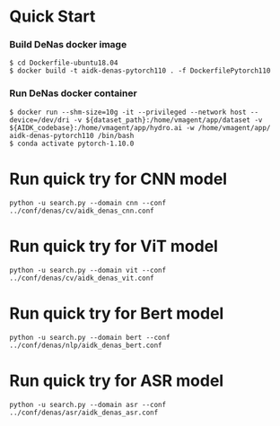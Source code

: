 # Quick Start

### Build DeNas docker image


```
$ cd Dockerfile-ubuntu18.04
$ docker build -t aidk-denas-pytorch110 . -f DockerfilePytorch110
```

### Run DeNas docker container

```
$ docker run --shm-size=10g -it --privileged --network host --device=/dev/dri -v ${dataset_path}:/home/vmagent/app/dataset -v ${AIDK_codebase}:/home/vmagent/app/hydro.ai -w /home/vmagent/app/ aidk-denas-pytorch110 /bin/bash
$ conda activate pytorch-1.10.0
```

# Run quick try for CNN model

```
python -u search.py --domain cnn --conf ../conf/denas/cv/aidk_denas_cnn.conf
```

# Run quick try for ViT model

```
python -u search.py --domain vit --conf ../conf/denas/cv/aidk_denas_vit.conf
```

# Run quick try for Bert model

```
python -u search.py --domain bert --conf ../conf/denas/nlp/aidk_denas_bert.conf
```

# Run quick try for ASR model

```
python -u search.py --domain asr --conf ../conf/denas/asr/aidk_denas_asr.conf
```